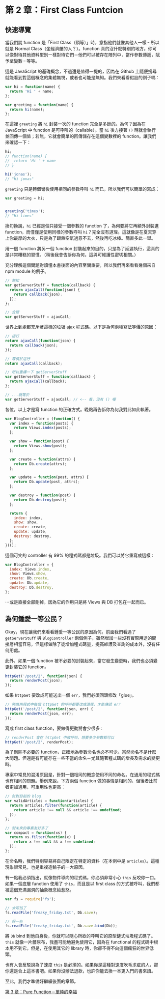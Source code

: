 # 第 2 章：First Class Funtcion

## 快速導覽
當我們說 function 是「First Class（頭等）」時，意指他們就像其他人一樣⋯所以就是 Normal Class（坐經濟艙的人？）。function 真的沒什麼特別的地方，你可以像對待其他資料型別一樣對待它們－他們可以被存在陣列中，當作參數傳遞，賦予至變數⋯等等。

這是 JavaScript 的基礎概念，不過還是值得一提的，因為在 Github 上隨便搜尋就能看到對這個概念的集體無視，或者也可能是無知。我們來看看假設的例子嗎：

```js
var hi = function(name) {
  return 'Hi ' + name;
};

var greeting = function(name) {
  return hi(name);
};
```

在這裡 `greeting` 將 `hi` 封裝一次的 function 完全是多餘的。為何？因為在 JavaScript 中 function 是可呼叫的（callable）。當 `hi` 後方接著 `()` 時就會執行並回傳一個值；若無，它就會簡單的回傳儲存在這個變數裡的 function。讓我們來確認一下：


```js
hi;
// function(name) {
//  return 'Hi ' + name
// }

hi('jonas');
// "Hi jonas"
```

`greeting` 只是轉個彎後使用相同的參數呼叫 `hi` 而已，所以我們可以簡單的寫成：

```js
var greeting = hi;


greeting('times');
// "Hi times"
```

換句換說，`hi` 已經是個只接受一個參數的 function 了，為何要將它再額外封裝進 function，而僅僅是使用同樣的參數呼叫 `hi`？完全沒有道理。這就像是在夏天穿上你最厚的大衣，只是為了跟熱空氣過意不去，然後再吃冰棒。簡直多此一舉。

用一個 function 將另一個 function 封裝起來的目的，只是為了延遲執行，這真的是非常糟糕的習慣。（稍後我會告訴你為何，這與可維護性密切相關。）

充分理解這個問題對讀懂本書後面的內容至關重要，所以我們再來看看幾個來自 npm module 的例子。

```js
// 無知
var getServerStuff = function(callback) {
  return ajaxCall(function(json) {
    return callback(json);
  });
};

// 合理
var getServerStuff = ajaxCall;
```

世界上到處都充斥著這樣的垃圾 ajax 程式碼。以下是為何兩種寫法等價的原因：

```js
// 這行
return ajaxCall(function(json) {
  return callback(json);
});

// 等價於這行
return ajaxCall(callback);

// 所以重構一下 getServerStuff
var getServerStuff = function(callback) {
  return ajaxCall(callback);
};

// ...就等於
var getServerStuff = ajaxCall; // <-- 看，沒有 () 喔
```

各位，以上才是寫 function 的正確方式。晚點再告訴你為何我對此如此執著。

```js
var BlogController = (function() {
  var index = function(posts) {
    return Views.index(posts);
  };

  var show = function(post) {
    return Views.show(post);
  };

  var create = function(attrs) {
    return Db.create(attrs);
  };

  var update = function(post, attrs) {
    return Db.update(post, attrs);
  };

  var destroy = function(post) {
    return Db.destroy(post);
  };

  return {
    index: index,
    show: show,
    create: create,
    update: update,
    destroy: destroy,
  };
})();
```

這個可笑的 controller 有 99% 的程式碼都是垃圾。我們可以將它重寫成這樣：

```js
var BlogController = {
  index: Views.index,
  show: Views.show,
  create: Db.create,
  update: Db.update,
  destroy: Db.destroy,
};
```

⋯或是直接全部刪掉，因為它的作用只是將 Views 與 DB 打包在一起而已。

## 為何鍾愛一等公民？

Okay，現在讓我們來看看鍾愛一等公民的原因為何。前面我們看過了 `getServerStuff` 與 `BlogController` 兩個例子，雖然增加一些沒有實際用途的間接層相當容易，但這樣做除了徒增加程式碼量，提高維護及查詢的成本外，沒有任何用處。

此外，如果一個 function 被不必要的封裝起來，當它發生變更時，我們也必須變更封裝它的 function。

```js
httpGet('/post/2', function(json) {
  return renderPost(json);
});
```

如果 `httpGet` 要改成可能送出一個 `err`，我們必須回頭修改「glue」。

```js
// 將應用程式中每個 httpGet 的呼叫都要改成這樣，才能傳遞 err
httpGet('/post/2', function(json, err) {
  return renderPost(json, err);
});
```

寫成 first class function，要做得更動將會少很多：

```js
// renderPost 會在 httpGet 中被呼叫，想要多少參數都可以
httpGet('/post/2', renderPost);
```

為了刪除不必要的 function，正確地為參數命名也必不可少。當然命名不是什麼大問題。但還是有可能存在一些不當的命名－尤其隨著程式碼的增長及需求的變更時。

專案中常見的混淆原因是，針對一個相同的概念使用不同的命名。在通用的程式碼也有相同的問題。舉例來說，下方兩個 function 做的事情是相同的，但後者比前者更加通用，可重用性也更高：


```js
// 針對目前的 blog
var validArticles = function(articles) {
  return articles.filter(function(article) {
    return article !== null && article !== undefined;
  });
};

// 對未來的專案友好多了
var compact = function(xs) {
  return xs.filter(function(x) {
    return x !== null && x !== undefined;
  });
};
```

在命名時，我們特別容易將自己限定在特定的資料（在本例中是 `articles`）。這種現象很常見，也是重複造輪子的一大原因。

有一點我必須指出，就像物件導向的程式碼，你必須非常小心 `this` 反咬你一口。如果一個底層 function 使用了 `this`，而且是以 first class 的方式被呼叫，我們都被這個充滿漏洞的抽象概念給惹怒。

```js
var fs = require('fs');

// 太可怕了
fs.readFile('freaky_friday.txt', Db.save);

// 好一些
fs.readFile('freaky_friday.txt', Db.save.bind(Db));

```

將 `Db` bind 到他自身後，你就可以隨心所欲的呼叫它的原型鏈式垃圾程式碼了。`this` 就像一片髒尿布，我盡可能地避免使用它，因為在 functional 的程式碼中根本用不到它。但是，在使用其它的 library 時，你卻不得不向這個瘋狂的世界低頭。

也有人會反駁說為了速度 `this` 是必須的。如果你是這種對速度吹毛求疵的人，那你還是合上這本書吧。如果你沒辦法退款，也許你能去換一本更入門的書來讀。

至此，我們才準備好繼續後面的章節。

[第 3 章：Pure Function－單純的幸福](ch3.md)
